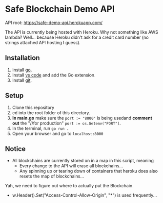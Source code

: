 # Safe Blockchain Demo API

API root: https://safe-demo-api.herokuapp.com/

The API is currently being hosted with Heroku. Why not something like AWS lambda? Well... because Heroku didn't ask for a credit card number (no strings attached API hosting I guess).

## Installation
  1. Install [go](https://golang.org/doc/install).
  2. Install [vs code](https://code.visualstudio.com/download) and add the Go extension.
  3. Install [git](https://git-scm.com/book/en/v2/Getting-Started-Installing-Git).

## Setup
  1. Clone this repository
  2. cd into the root folder of this directory.
  3. __In main.go__ make sure the `port := "8000"` is being usedand  __comment out__ the "//for production" `port := os.Getenv("PORT")`.
  4. In the terminal, run `go run .`
  5. Open your browser and go to `localhost:8000`


## Notice
  * All blockchains are currently stored on in a map in this script, meaning 
      * Every change to the API will erase all blockchains... 
      * Any spinning up or tearing down of containers that heroku does also resets the map of blockchains...

  Yah, we need to figure out where to actually put the Blockchain.

  * w.Header().Set("Access-Control-Allow-Origin", "*") is used frequently...


